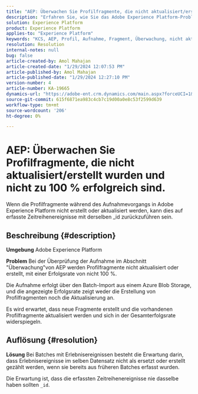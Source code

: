 ```yaml
---
title: "AEP: Überwachen Sie Profilfragmente, die nicht aktualisiert/erstellt wurden, nicht 100 % Erfolg."
description: "Erfahren Sie, wie Sie das Adobe Experience Platform-Problem beheben, bei dem Profilfragmente während der Erfassung nicht aktualisiert/erstellt werden."
solution: Experience Platform
product: Experience Platform
applies-to: "Experience Platform"
keywords: "KCS, AEP, Profil, Aufnahme, Fragment, Überwachung, nicht aktualisiert, nicht erstellt, Erfolgsrate nicht 100 %, Adobe Experience Platform"
resolution: Resolution
internal-notes: null
bug: false
article-created-by: Amol Mahajan
article-created-date: "1/29/2024 12:07:53 PM"
article-published-by: Amol Mahajan
article-published-date: "1/29/2024 12:27:10 PM"
version-number: 4
article-number: KA-19665
dynamics-url: "https://adobe-ent.crm.dynamics.com/main.aspx?forceUCI=1&pagetype=entityrecord&etn=knowledgearticle&id=61923f04-9fbe-ee11-9079-6045bd0061cb"
source-git-commit: 615f6871ea983c4cb7c19d00a0e8c53f2599d639
workflow-type: tm+mt
source-wordcount: '206'
ht-degree: 0%

---
```


# AEP: Überwachen Sie Profilfragmente, die nicht aktualisiert/erstellt wurden und nicht zu 100 % erfolgreich sind.


Wenn die Profilfragmente während des Aufnahmevorgangs in Adobe Experience Platform nicht erstellt oder aktualisiert werden, kann dies auf erfasste Zeitreihenereignisse mit derselben _id zurückzuführen sein.

## Beschreibung {#description}


<b>Umgebung</b>
Adobe Experience Platform

<b>Problem</b>
Bei der Überprüfung der Aufnahme im Abschnitt &quot;Überwachung&quot;von AEP werden Profilfragmente nicht aktualisiert oder erstellt, mit einer Erfolgsrate von nicht 100 %.

Die Aufnahme erfolgt über den Batch-Import aus einem Azure Blob Storage, und die angezeigte Erfolgsrate zeigt weder die Erstellung von Profilfragmenten noch die Aktualisierung an.

Es wird erwartet, dass neue Fragmente erstellt und die vorhandenen Profilfragmente aktualisiert werden und sich in der Gesamterfolgsrate widerspiegeln.


## Auflösung {#resolution}


<b>Lösung</b>
Bei Batches mit Erlebnisereignissen besteht die Erwartung darin, dass Erlebnisereignisse im selben Datensatz nicht als ersetzt oder erstellt gezählt werden, wenn sie bereits aus früheren Batches erfasst wurden.

Die Erwartung ist, dass die erfassten Zeitreihenereignisse nie dasselbe haben sollten `_id`.
